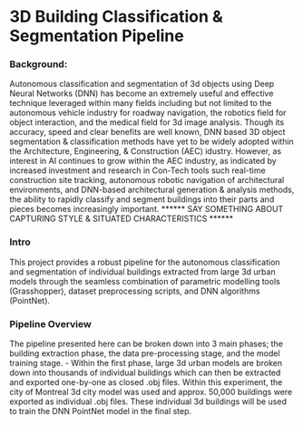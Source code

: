 # 3D Building Classification & Segmentation Pipeline

### Background: 
Autonomous classification and segmentation of 3d objects using Deep Neural Networks (DNN) has become an extremely useful and effective technique leveraged within many fields including but not limited to the autonomous vehicle industry for roadway navigation, the robotics field for object interaction, and the medical field for 3d image analysis.  Though its accuracy, speed and clear benefits are well known, DNN based 3D object segmentation & classification methods have yet to be widely adopted within the Architecture, Engineering, & Construction (AEC) idustry.  However, as interest in AI continues to grow within the AEC industry, as indicated by increased investment and research in Con-Tech tools such real-time construction site tracking, autonomous robotic navigation of architectural environments, and DNN-based architectural generation & analysis methods, the ability to rapidly classify and segment buildings into their parts and pieces becomes increasingly important.  ****** SAY SOMETHING ABOUT CAPTURING STYLE & SITUATED CHARACTERISTICS ******

### Intro
This project provides a robust pipeline for the autonomous classification and segmentation of individual buildings extracted from large 3d urban models through the seamless combination of parametric modelling tools (Grasshopper), dataset preprocessing scripts, and DNN algorithms (PointNet).  

### Pipeline Overview
The pipeline presented here can be broken down into 3 main phases; the building extraction phase, the data pre-processing stage, and the model training stage.  - Within the first phase, large 3d urban models are broken down into thousands of individual buildings which can then be extracted and exported one-by-one as closed .obj files. Within this experiment, the city of Montreal 3d city model was used and approx. 50,000 buildings were exported as individual .obj files. These individual 3d buildings will be used to train the DNN PointNet model in the final step. 
